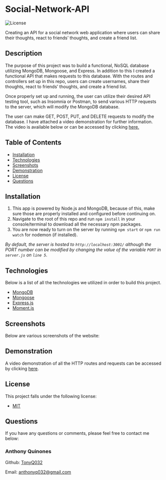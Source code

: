 # Social-Network-API
![License](https://img.shields.io/static/v1?label=License&message="MIT&color=BLUE)

Creating an API for a social network web application where users can share their thoughts, react to friends’ thoughts, and create a friend list.


## Description
The purpose of this project was to build a functional, NoSQL database utilizing MongoDB, Mongoose, and Express. In addition to this I created a functional API that makes requests to this database. With the routes and controllers set up in this repo, users can create usernames, share their thoughts, react to friends’ thoughts, and create a friend list.

Once properly set up and running, the user can utilize their desired API testing tool, such as Insomnia or Postman, to send various HTTP requests to the server, which will modify the MongoDB database.

The user can make GET, POST, PUT, and DELETE requests to modify the database. I have attached a video demonstration for further information. The video is available below or can be accessed by clicking [here.](https://drive.google.com/file/d/1ccHM2lLSTu8I6NJQHosgy9FS_IAcPvXq/view)


## Table of Contents
* [Installation](#installation)
* [Technologies](#technologies)
* [Screenshots](#screenshots)
* [Demonstration](#demonstration)
* [License](#license)
* [Questions](#questions)


## Installation

1. This app is powered by Node.js and MongoDB, because of this, make sure those are properly installed and configured before continuing on.
2. Navigate to the root of this repo and run `npm install` in your console/terminal to download all the necessary npm packages.
3. You are now ready to turn on the server by running `npm start` or `npm run watch` for nodemon (if installed).

*By default, the server is hosted to `http://localhost:3001/` although the PORT number can be modified by changing the value of the variable `PORT` in `server.js` on `line 5`.*


## Technologies
Below is a list of all the technologies we utilized in order to build this project.

* [MongoDB](https://www.mongodb.com)
* [Mongoose](https://mongoosejs.com)
* [Express.js](https://expressjs.com)
* [Moment.js](https://momentjs.com)


## Screenshots

Below are various screenshots of the website:


## Demonstration

A video demonstration of all the HTTP routes and requests can be accessed by clicking [here](https://drive.google.com/file/d/1ccHM2lLSTu8I6NJQHosgy9FS_IAcPvXq/view).


## License

This project falls under the following license:
* [MIT](https://opensource.org/licenses/MIT)


## Questions
If you have any questions or comments, please feel free to contact me below: 

### Anthony Quinones
Github: [TonyQ032](https://github.com/TonyQ032) 

Email: anthonyq032@gmail.com
